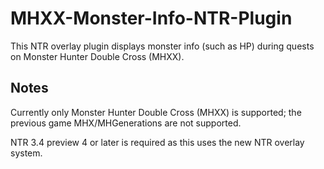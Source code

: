 # MHXX-Monster-Info-NTR-Plugin

This NTR overlay plugin displays monster info (such as HP) during quests on Monster Hunter Double Cross (MHXX).

## Notes

Currently only Monster Hunter Double Cross (MHXX) is supported; the previous game MHX/MHGenerations are not supported.

NTR 3.4 preview 4 or later is required as this uses the new NTR overlay system.

